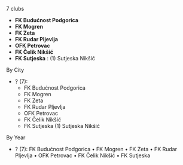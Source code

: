 7 clubs

- **FK Budućnost Podgorica**
- **FK Mogren**
- **FK Zeta**
- **FK Rudar Pljevlja**
- **OFK Petrovac**
- **FK Čelik Nikšić**
- **FK Sutjeska** : (1) Sutjeska Nikšić




By City

- ? (7): 
  - FK Budućnost Podgorica 
  - FK Mogren 
  - FK Zeta 
  - FK Rudar Pljevlja 
  - OFK Petrovac 
  - FK Čelik Nikšić 
  - FK Sutjeska  (1) Sutjeska Nikšić




By Year

- ? (7):   FK Budućnost Podgorica • FK Mogren • FK Zeta • FK Rudar Pljevlja • OFK Petrovac • FK Čelik Nikšić • FK Sutjeska


